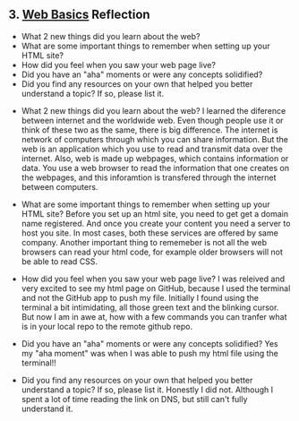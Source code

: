 ## 3. [Web Basics](3_web_basics/readme.md) Reflection

* What 2 new things did you learn about the web?
* What are some important things to remember when setting up your HTML site?
* How did you feel when you saw your web page live?
* Did you have an "aha" moments or were any concepts solidified?
* Did you find any resources on your own that helped you better understand a topic? If so, please list it.

<!-- Add your reflection here. Remove the comment markers -->
* What 2 new things did you learn about the web?
I learned the diference between internet and the worldwide web. Even though people use it or think of these two as the same, there is big difference. The internet is network of computers through which you can share information.  But the web is an application which you use to read and transmit data over the internet.  Also, web is made up webpages, which contains information or data.  You use a web browser to read the information that one creates on the webpages, and this inforamtion is transfered through the internet between computers.

* What are some important things to remember when setting up your HTML site?
Before you set up an html site, you need to get get a domain name registered.  And once you create your content you need a server to host you site.  In most cases, both these services are offered by same company.  Another important thing to rememeber is not all the web browsers can read your html code, for example older browsers will not be able to read CSS.  

* How did you feel when you saw your web page live?
I was releived and very excited to see my html page on GitHub, because I used the terminal and not the GitHub app to push my file.  Initially I found using the terminal a bit intimidating, all those green text and the blinking cursor.  But now I am in awe at, how with a few commands you can tranfer what is in your local repo to the remote github repo.

* Did you have an "aha" moments or were any concepts solidified?
Yes my "aha moment" was when I was able to push my html file using the terminal!!

* Did you find any resources on your own that helped you better understand a topic? If so, please list it.
Honestly I did not.  Although I spent a lot of time reading the link on DNS, but still can't fully understand it.
